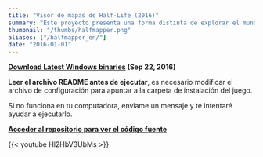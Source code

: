 ```yaml
---
title: "Visor de mapas de Half-Life (2016)"
summary: "Este proyecto presenta una forma distinta de explorar el mundo del juego Half-Life. Permite el renderizado en tiempo real de todas las instalaciones de Black Mesa Research Facility."
thumbnail: "/thumbs/halfmapper.png"
aliases: ["/halfmapper_en/"]
date: "2016-01-01"
---
```

	
**[Download Latest Windows binaries](https://github.com/gzalo/HalfMapper/releases/tag/v0.1) (Sep 22, 2016)**

**Leer el archivo README antes de ejecutar**, es necesario modificar el archivo de configuración para apuntar a la carpeta de instalación del juego.

Si no funciona en tu computadora, enviame un mensaje y te intentaré ayudar a ejecutarlo.

**[Acceder al repositorio para ver el código fuente](https://github.com/gzalo/HalfMapper)**

{{< youtube Hl2HbV3UbMs >}}
